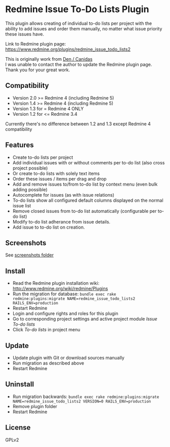 # Redmine Issue To-Do Lists Plugin

This plugin allows creating of individual to-do lists per project with the ability to add issues and order them manually, no matter what issue priority these issues have.

Link to Redmine plugin page: https://www.redmine.org/plugins/redmine_issue_todo_lists2

This is originally work from [Den / Canidas](https://github.com/canidas/redmine_issue_todo_lists)  
I was unable to contact the author to update the Redmine plugin page.  
Thank you for your great work.

## Compatibility

* Version 2.0 >= Redmine 4 (including Redmine 5)
* Version 1.4 >= Redmine 4 (including Redmine 5)
* Version 1.3 for = Redmine 4 ONLY
* Version 1.2 for <= Redmine 3.4 
 
Currently there's no difference between 1.2 and 1.3 except Redmine 4 compatibility

## Features

* Create to-do lists per project
* Add individual issues with or without comments per to-do list (also cross project possible)
* Or create to-do lists with solely text items
* Order these issues / items per drag and drop
* Add and remove issues to/from to-do list by context menu (even bulk adding possible)
* Autocomplete for issues (as with issue relations)
* To-do lists show all configured default columns displayed on the normal issue list
* Remove closed issues from to-do list automatically (configurable per to-do list)
* Modify to-do list adherance from issue details.
* Add issue to to-do list on creation.

## Screenshots

See [screenshots folder](https://github.com/jcatrysse/redmine_issue_todo_lists2/tree/master/screenshots)

## Install

* Read the Redmine plugin installation wiki: http://www.redmine.org/wiki/redmine/Plugins
* Run the migration for database: `bundle exec rake redmine:plugins:migrate NAME=redmine_issue_todo_lists2 RAILS_ENV=production`
* Restart Redmine
* Login and configure rights and roles for this plugin
* Go to corresponding project settings and active project module *Issue To-do lists*
* Click *To-do lists* in project menu

## Update

* Update plugin with Git or download sources manually
* Run migration as described above
* Restart Redmine

## Uninstall

* Run migration backwards: `bundle exec rake redmine:plugins:migrate NAME=redmine_issue_todo_lists2 VERSION=0 RAILS_ENV=production`
* Remove plugin folder
* Restart Redmine

## License

GPLv2
